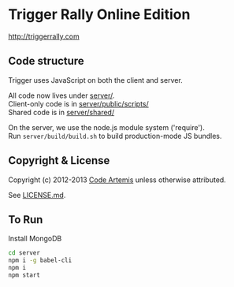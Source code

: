 Trigger Rally Online Edition
============================

http://triggerrally.com

Code structure
--------------

Trigger uses JavaScript on both the client and server.

All code now lives under [server/](https://github.com/CodeArtemis/TriggerRally/tree/v3/server).  
Client-only code is in [server/public/scripts/](https://github.com/CodeArtemis/TriggerRally/tree/v3/server/public/scripts)  
Shared code is in [server/shared/](https://github.com/CodeArtemis/TriggerRally/tree/v3/server/shared)  


On the server, we use the node.js module system ('require').  
Run `server/build/build.sh` to build production-mode JS bundles.

Copyright & License
-------------------

Copyright (c) 2012-2013 [Code Artemis](https://github.com/CodeArtemis) unless otherwise attributed.

See [LICENSE.md](LICENSE.md).

To Run
-------------------

Install MongoDB
```sh
cd server
npm i -g babel-cli
npm i
npm start
```
